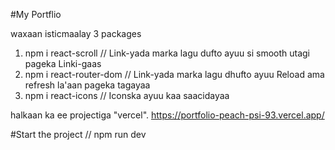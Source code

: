 #My Portflio

waxaan isticmaalay 3 packages 
 01. npm i react-scroll // Link-yada marka lagu dufto ayuu si smooth utagi pageka Linki-gaas
 02. npm i react-router-dom // Link-yada marka lagu dhufto ayuu Reload ama refresh la'aan pageka tagayaa
 03. npm i react-icons // Iconska ayuu kaa saacidayaa 

halkaan ka ee projectiga "vercel". 
   https://portfolio-peach-psi-93.vercel.app/

#Start the project // npm run dev
